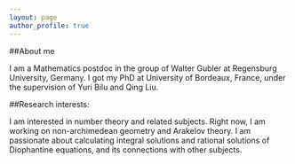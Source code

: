 ```yaml
---
layout: page
author_profile: true
---
```


 ##About me

I am a Mathematics postdoc in the group of Walter Gubler at Regensburg University, Germany. I got my PhD at University of Bordeaux, France, under the supervision of Yuri Bilu and Qing Liu.

##Research interests:

I am interested in number theory and related subjects. Right now, I am working on non-archimedean geometry and Arakelov theory. 
I am passionate about calculating integral solutions and rational solutions of Diophantine equations, and its connections with other subjects.
